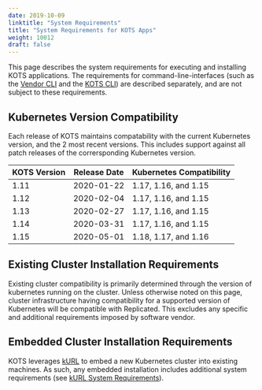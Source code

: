 ```yaml
---
date: 2019-10-09
linktitle: "System Requirements"
title: "System Requirements for KOTS Apps"
weight: 10012
draft: false
---
```


This page describes the system requirements for executing and installing KOTS applications.
The requirements for command-line-interfaces (such as the [Vendor CLI](/vendor/cli/getting-started) and the [KOTS CLI](/kots-cli/getting-started)) are described separately, and are not subject to these requirements.

## Kubernetes Version Compatibility

Each release of KOTS maintains compatability with the current Kubernetes version, and the 2 most recent versions.
This includes support against all patch releases of the corrersponding Kubernetes version.

| KOTS Version | Release Date | Kubernetes Compatibility |
|------|------------|-------------|
| 1.11 | 2020-01-22 | 1.17, 1.16, and 1.15 |
| 1.12 | 2020-02-04 | 1.17, 1.16, and 1.15 |
| 1.13 | 2020-02-27 | 1.17, 1.16, and 1.15 |
| 1.14 | 2020-03-31 | 1.17, 1.16, and 1.15 |
| 1.15 | 2020-05-01 | 1.18, 1.17, and 1.16 |

## Existing Cluster Installation Requirements

Existing cluster compatibility is primarily determined through the version of kubernetes running on the cluster.
Unless otherwise noted on this page, cluster infrastructure having compatibility for a supported version of Kubernetes will be compatible with Replicated.
This excludes any specific and additional requirements imposed by software vendor.

## Embedded Cluster Installation Requirements

KOTS leverages [kURL](https://kurl.sh/) to embed a new Kubernetes cluster into existing machines.
As such, any embedded installation includes additional system requirements (see [kURL System Requirements](https://kurl.sh/docs/install-with-kurl/system-requirements)).
